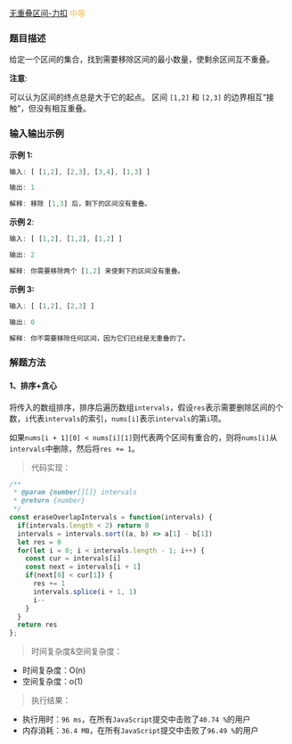 
[无重叠区间-力扣](https://leetcode-cn.com/problems/non-overlapping-intervals/description/)
<span style="color: #FFB73F">中等</span>

### 题目描述

给定一个区间的集合，找到需要移除区间的最小数量，使剩余区间互不重叠。

**注意**:

可以认为区间的终点总是大于它的起点。
区间 `[1,2]` 和 `[2,3]` 的边界相互“接触”，但没有相互重叠。

### 输入输出示例
**示例 1:**
```js
输入: [ [1,2], [2,3], [3,4], [1,3] ]

输出: 1

解释: 移除 [1,3] 后，剩下的区间没有重叠。
```
**示例 2**:
```js
输入: [ [1,2], [1,2], [1,2] ]

输出: 2

解释: 你需要移除两个 [1,2] 来使剩下的区间没有重叠。
```
**示例 3:**
```js
输入: [ [1,2], [2,3] ]

输出: 0

解释: 你不需要移除任何区间，因为它们已经是无重叠的了。
```

### 解题方法

#### 1、排序+贪心
将传入的数组排序，排序后遍历数组`intervals`，假设`res`表示需要删除区间的个数，`i`代表`intervals`的索引，`nums[i]`表示`intervals`的第`i`项。

如果`nums[i + 1][0] < nums[i][1]`则代表两个区间有重合的，则将`nums[i]`从`intervals`中删除，然后将`res += 1`。


> 代码实现：

```js
/**
 * @param {number[][]} intervals
 * @return {number}
 */
const eraseOverlapIntervals = function(intervals) {
  if(intervals.length < 2) return 0
  intervals = intervals.sort((a, b) => a[1] - b[1])
  let res = 0
  for(let i = 0; i < intervals.length - 1; i++) {
    const cur = intervals[i]
    const next = intervals[i + 1]
    if(next[0] < cur[1]) {
      res += 1
      intervals.splice(i + 1, 1)
      i--
    }
  }
  return res
};
```

> 时间复杂度&空间复杂度：
- 时间复杂度：O(n)
- 空间复杂度：o(1)

> 执行结果：

- 执行用时：`96 ms`，在所有`JavaScript`提交中击败了`40.74 %`的用户
- 内存消耗：`36.4 MB`，在所有`JavaScript`提交中击败了`96.49 %`的用户
